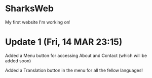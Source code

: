 # SharksWeb
My first website I'm working on!

# Update 1 (Fri, 14 MAR 23:15)
Added a Menu button for accessing About and Contact (which will be added soon)

Added a Translation button in the menu for all the fellow languages!

